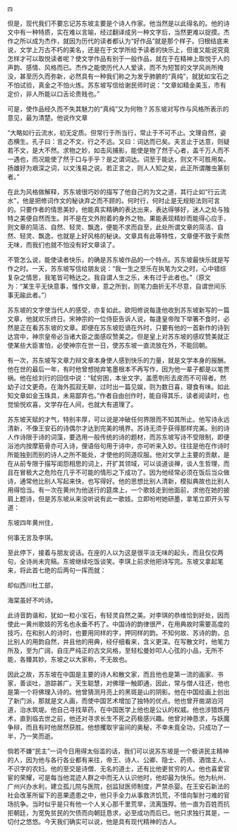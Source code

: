     四 

   但是，现代我们不要忘记苏东坡主要是个诗人作家。他当然是以此得名的。他的诗文中有一种特质，实在难以言喻，经过翻译成另一种文字后，当然更难以捉摸。杰作之所以成为杰作，就因为历代的读者都认为“好作品”就是那个样子。归根结底来说，文学上万古不朽的美名，还是在于文学所给予读者的快乐上，但谁又能说究竟怎样才可以取悦读者呢？使文学作品有别于一般作品，就在于在精神上取悦于人的声韵、感情、风格而已。杰作之能使历代人人爱读，而不为短暂的文学风尚所掩没，甚至历久而弥新，必然具有一种我们称之为发乎肺腑的“真纯”，就犹如宝石之不怕试验，真金之不怕火炼。苏东坡写信给谢民师时说：“文章如精金美玉，市有定价，非人所能以口舌论贵贱也。”

   可是，使作品经久而不失其魅力的“真纯”又为何物？苏东坡对写作与风格所表示的意见，最为清楚。他说作文章

   “大略如行云流水，初无定质。但常行于所当行，常止于不可不止。文理自然，姿态横生。孔子曰：言之不文，行之不远。又曰：词达而已矣。夫言止于达意，则疑若不文，是大不然。求物之妙，如击风捕影，能使是物了然于心者，盖千万人而不一遇也，而况能使了然于口与手乎？是之谓词达。词至于能达，则文不可胜用矣。扬雄好为艰深之词，以文浅易之说。若正言之，则人人知之矣，此正所谓雕虫篆刻者。”

   在此为风格做解释，苏东坡很巧妙的描写了他自己的为文之道，其行止如“行云流水”，他是把修词作文的秘诀弃之而不顾的。何时行，何时止是无规矩法则可言的。只要作者的情思美妙，他能真实精确的表达出来，表达得够好，迷人之处与独特之美便自然而生。并不是在文外附着的身外之物。果能表现精妙而能得心应手，则文章的简洁、自然、轻灵、飘逸，便能不求而自至，此处所谓文章的简洁、自然、轻灵、飘逸，也就是上好风格的秘诀。文章具有此等特性，文章便不致于索然无味，而我们也就不怕没有好文章读了。

   不管怎么说，能使读者快乐，的确是苏东坡作品的一个特点。苏东坡最快乐就是写作之时。一天，苏东坡写信给朋友说：“我一生之至乐在执笔为文之时，心中错综复杂之情思，我笔皆可畅达之。我自谓人生之乐，未有过于此者也。”（原文为：“某生平无快意事，惟作文章，意之所到，则笔力曲折无不尽意，自谓世间乐事无踰此者。”）

   苏东坡的文字使当代人的感受，亦复如此。欧阳修说每逢他收到苏东坡新写的一篇文章，他就欢乐终日。宋神宗的一位侍臣告诉人说，每逢皇帝陛下举箸不食时，必然是正在看苏东坡的文章。即便在苏东坡贬谪在外时，只要有他的一首新作的诗到达宫中，神宗皇帝必当诸大臣之面感叹赞美之。但是皇上对苏东坡的感叹赞美就正使某些大臣害怕，必使神宗在世一日，使苏东坡一直流放在外，不能回朝。

   有一次，苏东坡写文章力辩文章本身使人感到快乐的力量，就是文学本身的报酬。他在世的最后一年，有时他曾想抛弃笔墨根本不再写作，因为他一辈子都是以笔贾祸。他在给刘行的回信中说：“轼穷困，本坐文字。盖愿刳形去皮而不可得者。然幼子过文更奇。在海外孤寂无聊，过时出一篇见娱，则为数日喜，寝食有味。如此知文章如金玉珠具，未易鄙弃也。”作者自由创作时，能自得其乐，读者阅读时，也觉愉悦欢喜，文学存在人间，也就大有道理了。

   苏东坡天赋的才气，特别丰厚，可以说是冲破任何界限而不知其所止。他写诗永远清新，不像王安石的诗偶尔才达到完美的境界。苏诗无须乎获得那样完美。别的诗人作诗限于诗的词藻，要选用一般传统的诗的题材，而苏东坡写诗不受限制，即便浴池内按摩筋骨亦可入诗，俚语俗句用于诗中，亦可听来入妙。往往是他在作诗时所能独到而别的诗人之所不能处，才使他的同道叹服。他对文学上主要的贡献，是在从前专限于描写闺怨相思的词上，开扩其领域，可以谈道谈禅，谈人生哲理，而且在冒极大之危险在几乎不可能的情形之下成功了。因为他经常必须在饭后当众做诗，通常他比别人写起来快，也写得好。他的思想比别人清新，模拟典故也比别人用得恰当。有一次在黄州为他送行的筵席上，一个歌妓走到他面前，求他在她的披肩上题诗，但是苏东坡从来没听说有此一歌妓。立即吩咐她研墨，拿笔立即开头写道：

   东坡四年黄州住，

   何事无言及李琪。

   至此停下，接着与朋友说话。在座的人以为这是很平淡无味的起头，而且仅仅两句，全诗尚未完稿。东坡继续吃饭谈笑。李琪上前求他把诗写完。东坡又拿起笔来，将此首七绝的后两句一挥而就：

   却似西川杜工部，

   海棠虽好不吟诗。

   此诗音韵谐和，犹如一粒小宝石，有轻灵自然之美。对李琪的恭维恰到好处，因而使此一黄州歌妓的芳名也永垂不朽了。中国诗的韵律很严，在用典故时需要高度的技巧，在和别人的诗时，也要用同样的字，押同样的韵。不知何故、苏诗的韵，总比别人的用韵自然，并且他的用典，经仔细看来，含义更深。在写散文时，他笔力所及，至为广阔，自庄严纯正的古文风格，至轻松曼妙叩人心弦的小品，无所不能，各臻其妙。东坡之以大家称，不无故也。

   因此之故，苏东坡在中国是主要的诗人和散文家，而且他也是第一流的画家、书家，善谈吐，游踪甚广。天生聪慧，对佛理一触即通，因此，常与僧人往还，他也是第一个将佛理入诗的。他曾猜测月亮上的黑斑是山的阴影。他在中国绘画上创出了新门派，那就是文人画，而使中国艺术增加了独特的优点。他也曾开凿湖泊河道，治水筑堤。他自己寻找草药，在中国医学上他也是公认的权威。他也涉猎炼丹术，直到临去世之前，他还对寻求长生不死之药极感兴趣。他曾对神恳求，与妖魔争辩，而且有时他居然获胜。他想攫取宇宙间的奥秘，不幸未竟全功，只成功了一半，乃一笑而逝。

   倘若不嫌“民主”一词今日用得太俗滥的话，我们可以说苏东坡是一个极讲民主精神的人，因为他与各行各业都有来往，帝王、诗人、公卿、隐士、药师、酒馆主人、不识字的农妇。他的至交是诗僧、无名的道士，还有比他更贫穷的人。他也喜爱官宦的荣耀，可是每当他混迹人群之中而无人认识他时，他却最为快乐。他为杭州、广州兴办水利，建立孤儿院与医院，创监狱医师制度，严禁杀婴。在王安石新法的社会改革所留下的恶果遗患之中，他只手全力从事救济饥荒，不惜向掣肘刁难的官场抗争。当时似乎是只有他一个人关心那千里荒旱，流离饿殍。他一直为百姓而抗拒朝廷，为宽免贫民的欠债而向朝廷恳求，必至成功而后已。他只求独行其是，一切付之悠悠。今天我们确实可以说，他是具有现代精神的古人。

